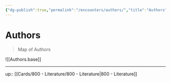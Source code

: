 ```yaml
---
{"dg-publish":true,"permalink":"/encounters/authors/","title":"Authors","tags":["🗺"]}
---
```



# Authors

> Map of Authors

![[Authors.base]]

---
up:: [[Cards/800 - Literature/800 - Literature\|800 - Literature]]

